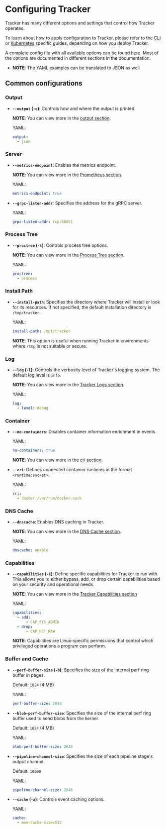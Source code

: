 # Configuring Tracker

Tracker has many different options and settings that control how Tracker operates. 


To learn about how to apply configuration to Tracker, please refer to the [CLI](./cli.md) or [Kubernetes](./kubernetes.md) specific guides, depending on how you deploy Tracker.

A complete config file with all available options can be found [here](https://github.com/khulnasoft/tracker/blob/main/examples/config/global_config.yaml). Most of the options are documented in different sections in the documentation.

  - __NOTE__: The YAML examples can be translated to JSON as well

## Common configurations


### Output

- **`--output` (`-o`)**: Controls how and where the output is printed.

  __NOTE__: You can view more in the [output section](../../outputs/index.md).

  YAML:
  ```yaml
  output:
    - json
  ```


### Server


- **`--metrics-endpoint`**: Enables the metrics endpoint.

  __NOTE__: You can view more in the [Prometheus section](../prometheus.md).

  YAML:
  ```yaml
  metrics-endpoint: true
  ```

- **`--grpc-listen-addr`**: Specifies the address for the gRPC server.

  YAML:
  ```yaml
  grpc-listen-addr: tcp:50051
  ```


### Process Tree

- **`--proctree` (`-t`)**: Controls process tree options.


  __NOTE__: You can view more in the [Process Tree section](../../advanced/data-sources/builtin/process-tree.md).

  YAML:
  ```yaml
  proctree:
    - process
  ```

### Install Path

- **`--install-path`**: Specifies the directory where Tracker will install or look for its resources. If not specified, the default installation directory is `/tmp/tracker`.

  YAML:
  ```yaml
  install-path: /opt/tracker
  ```

  __NOTE__: This option is useful when running Tracker in environments where `/tmp` is not suitable or secure.

### Log

- **`--log` (`-l`)**: Controls the verbosity level of Tracker's logging system. The default log level is `info`.


  __NOTE__: You can view more in the [Tracker Logs section](../../outputs/logging.md).

  YAML:
  ```yaml
  log:
    - level: debug
  ```

### Container

- **`--no-containers`**: Disables container information enrichment in events.

  YAML:
  ```yaml
  no-containers: true
  ```

  __NOTE__: You can view more in the [cri section](../../flags/containers.1.md).

- **`--cri`**: Defines connected container runtimes in the format `<runtime:socket>`.

  YAML:
  ```yaml
  cri:
    - docker:/var/run/docker.sock
  ```

### DNS Cache

- **`--dnscache`**: Enables DNS caching in Tracker.

  __NOTE__: You can view more in the [DNS Cache section](../../advanced/data-sources/builtin/dns.md). 

  YAML:
  ```yaml
  dnscache: enable
  ```

### Capabilities

- **`--capabilities` (`-C`)**: Define specific capabilities for Tracker to run with. This allows you to either bypass, add, or drop certain capabilities based on your security and operational needs.

    
  __NOTE__: You can view more in the [Tracker Capabilities section](../../flags/capabilities.1.md)

  YAML:
  ```yaml
  capabilities:
    - add: 
        - CAP_SYS_ADMIN
    - drop: 
        - CAP_NET_RAW
  ```

  __NOTE__: Capabilities are Linux-specific permissions that control which privileged operations a program can perform.



### Buffer and Cache

- **`--perf-buffer-size` (`-b`)**: Specifies the size of the internal perf ring buffer in pages.

  Default: `1024` (4 MB)

  YAML:
  ```yaml
  perf-buffer-size: 2048
  ```

- **`--blob-perf-buffer-size`**: Specifies the size of the internal perf ring buffer used to send blobs from the kernel.

  Default: `1024` (4 MB)

  YAML:
  ```yaml
  blob-perf-buffer-size: 2048
  ```

- **`--pipeline-channel-size`**: Specifies the size of each pipeline stage's output channel.

  Default: `10000`

  YAML:
  ```yaml
  pipeline-channel-size: 2048
  ```

- **`--cache` (`-a`)**: Controls event caching options.

  YAML:
  ```yaml
  cache:
    - mem-cache-size=512
  ```

